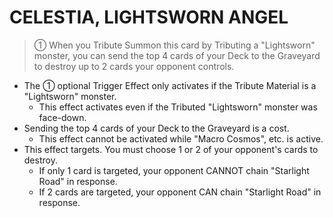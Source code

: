 # CELESTIA, LIGHTSWORN ANGEL

> ① When you Tribute Summon this card by Tributing a "Lightsworn" monster, you can send the top 4 cards of your Deck to the Graveyard to destroy up to 2 cards your opponent controls.

*   The ① optional Trigger Effect only activates if the Tribute Material is a "Lightsworn" monster.
    *   This effect activates even if the Tributed "Lightsworn" monster was face-down.
*   Sending the top 4 cards of your Deck to the Graveyard is a cost.
    *   This effect cannot be activated while "Macro Cosmos", etc. is active.
*   This effect targets. You must choose 1 or 2 of your opponent's cards to destroy.
    *   If only 1 card is targeted, your opponent CANNOT chain "Starlight Road" in response.
    *   If 2 cards are targeted, your opponent CAN chain "Starlight Road" in response.
